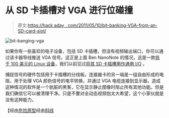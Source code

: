 # 从 SD 卡插槽对 VGA 进行位碰撞

> 原文:[https://hack aday . com/2011/05/10/bit-banking-VGA-from-an-SD-card-slot/](https://hackaday.com/2011/05/10/bit-banging-vga-from-an-sd-card-slot/)

![](../Images/f631d0b7c389248f29e6f3edcab16de8.png "bit-banging-vga")

如果你有一些喜欢的电子设备，包括 SD 卡插槽，但没有视频输出端口，你可以通过读卡器导线推送 VGA 信号。这正是上面 Ben NanoNote 的情况，这是一款[低于 100 美元的 Linux 设备](http://hackaday.com/2010/03/28/hackaday-links-march-28-2010/)，我们以前见过[将其 SD 卡插槽用作通用 I/O](http://hackaday.com/2011/02/20/rf-control-from-just-about-any-device/) 。

捕捉信号的硬件包括用于卡插槽的分线板。连接器卡的另一端是一组自由形成的电阻，用于处理 VGA 颜色信号的电平转换，并通过 VGA 电缆连接到显示器。造成这种情况的软件是一个肮脏的黑客，它在显示静止图像时阻止所有其他功能。但是我们确信它可以被清理干净。只是不要对全动态视频抱太大希望，这个小家伙就是没有这种能力。

【经由[危险原型](http://dangerousprototypes.com/2011/05/09/bitbang-vga-from-an-sd-card-slot/)经由[斜线](http://hardware.slashdot.org/story/11/05/07/1215246/Micro-SD-Card-Slot-Abused-As-VGA-Port)